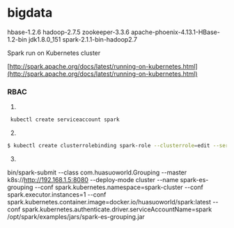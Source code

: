 # bigdata


hbase-1.2.6
hadoop-2.7.5
zookeeper-3.3.6
apache-phoenix-4.13.1-HBase-1.2-bin
jdk1.8.0_151
spark-2.1.1-bin-hadoop2.7



Spark run on Kubernetes cluster

[http://spark.apache.org/docs/latest/running-on-kubernetes.html](http://spark.apache.org/docs/latest/running-on-kubernetes.html)



### RBAC

1.

```bash
 kubectl create serviceaccount spark
```

2.

```bash
$ kubectl create clusterrolebinding spark-role --clusterrole=edit --serviceaccount=spark-cluster:spark --namespace=spark-cluster
```



3.

bin/spark-submit --class com.huasuoworld.Grouping --master k8s://http://192.168.1.5:8080 --deploy-mode cluster --name spark-es-grouping --conf spark.kubernetes.namespace=spark-cluster --conf spark.executor.instances=1 --conf spark.kubernetes.container.image=docker.io/huasuoworld/spark:latest --conf spark.kubernetes.authenticate.driver.serviceAccountName=spark /opt/spark/examples/jars/spark-es-grouping.jar
